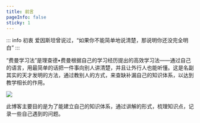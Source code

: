 ```yaml
---
title: 前言
pageInfo: false
sticky: 1
---
```


::: info 初衷
爱因斯坦曾说过，“如果你不能简单地说清楚，那说明你还没完全明白”
:::

“费曼学习法”是理查德•费曼根据自己的学习经历提出的高效学习法——通过自己的语言，用最简单的话把一件事向别人讲清楚，并且让外行人也能听懂。这是名副其实的天才发明的方法，通过教别人的方式，来查缺补漏自己的知识体系，以达到教学相长的作用。

![](/assets/images/fm_avatar.jpeg)

此博客主要目的是为了能建立自己的知识体系，通过讲解的形式，梳理知识点，记录一些自己遇到的问题。
